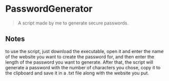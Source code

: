 # PasswordGenerator
> A script made by me to generate secure passwords.

## Notes
to use the script, just download the executable, open it and enter the name of the website you want to create the password for, and then enter the length of the password you want to generate.
After that, the script will generate a password with the number of characters you chose, copy it to the clipboard and save it in a .txt file along with the website you put.
